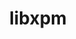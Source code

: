 ---
title: "libxpm"
layout: cache
categories: [package, develop]
meta: {"compilers": ["gcc@=11.4.0"], "num_specs": 5, "num_specs_by_stack": {"hep": 5, "root": 5}, "oss": ["ubuntu22.04"], "platforms": ["linux"], "stacks": ["hep", "root"], "targets": ["x86_64_v3"], "versions": ["3.5.17"]}
spec_details: [{"compiler": "gcc@=11.4.0", "hash": "nvhlx2wuze23izoacne3hf3bbgi2gx3x", "os": "ubuntu22.04", "platform": "linux", "size": "-", "stacks": ["hep", "root"], "tarball": "https://binaries.spack.io/develop/build_cache/linux-ubuntu22.04-x86_64_v3/gcc-11.4.0/libxpm-3.5.17/linux-ubuntu22.04-x86_64_v3-gcc-11.4.0-libxpm-3.5.17-nvhlx2wuze23izoacne3hf3bbgi2gx3x.spack", "target": "x86_64_v3", "variants": ["build_system=autotools"], "versions": ["3.5.17"]}, {"compiler": "gcc@=11.4.0", "hash": "wyng5z3nqprbpllseqyya2eokjmrxhbb", "os": "ubuntu22.04", "platform": "linux", "size": "-", "stacks": ["hep", "root"], "tarball": "https://binaries.spack.io/develop/build_cache/linux-ubuntu22.04-x86_64_v3/gcc-11.4.0/libxpm-3.5.17/linux-ubuntu22.04-x86_64_v3-gcc-11.4.0-libxpm-3.5.17-wyng5z3nqprbpllseqyya2eokjmrxhbb.spack", "target": "x86_64_v3", "variants": ["build_system=autotools"], "versions": ["3.5.17"]}, {"compiler": "gcc@=11.4.0", "hash": "2uj5ykdff3aocktmgdq37lav3lqb6rzx", "os": "ubuntu22.04", "platform": "linux", "size": "-", "stacks": ["hep", "root"], "tarball": "https://binaries.spack.io/develop/build_cache/linux-ubuntu22.04-x86_64_v3/gcc-11.4.0/libxpm-3.5.17/linux-ubuntu22.04-x86_64_v3-gcc-11.4.0-libxpm-3.5.17-2uj5ykdff3aocktmgdq37lav3lqb6rzx.spack", "target": "x86_64_v3", "variants": ["build_system=autotools"], "versions": ["3.5.17"]}, {"compiler": "gcc@=11.4.0", "hash": "4ycrud5sadnj5tmks3f6gxlkjrtpmcik", "os": "ubuntu22.04", "platform": "linux", "size": "-", "stacks": ["hep", "root"], "tarball": "https://binaries.spack.io/develop/build_cache/linux-ubuntu22.04-x86_64_v3/gcc-11.4.0/libxpm-3.5.17/linux-ubuntu22.04-x86_64_v3-gcc-11.4.0-libxpm-3.5.17-4ycrud5sadnj5tmks3f6gxlkjrtpmcik.spack", "target": "x86_64_v3", "variants": ["build_system=autotools"], "versions": ["3.5.17"]}, {"compiler": "gcc@=11.4.0", "hash": "v5g2mwgyav4utpxltt6rd4jq6nnhi5py", "os": "ubuntu22.04", "platform": "linux", "size": "-", "stacks": ["hep", "root"], "tarball": "https://binaries.spack.io/develop/build_cache/linux-ubuntu22.04-x86_64_v3/gcc-11.4.0/libxpm-3.5.17/linux-ubuntu22.04-x86_64_v3-gcc-11.4.0-libxpm-3.5.17-v5g2mwgyav4utpxltt6rd4jq6nnhi5py.spack", "target": "x86_64_v3", "variants": ["build_system=autotools"], "versions": ["3.5.17"]}]
---